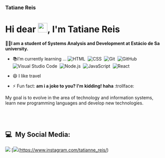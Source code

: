 ### Tatiane Reis
<h1 align="left">Hi dear <img src="https://raw.githubusercontent.com/kaueMarques/kaueMarques/master/hi.gif" width="30px">, I'm Tatiane Reis</h1>



 :student:**I am a student of Systems Analysis and Development
at Estácio de Sa university.** 



- :books:I’m currently learning ...
![HTML](https://img.shields.io/badge/-HTML-05122A?style=flat&logo=HTML5)&nbsp;
![CSS](https://img.shields.io/badge/-CSS-05122A?style=flat&logo=CSS3&logoColor=1572B6)&nbsp;
![Git](https://img.shields.io/badge/-Git-05122A?style=flat&logo=git)&nbsp;
![GitHub](https://img.shields.io/badge/-GitHub-05122A?style=flat&logo=github)&nbsp;
![Visual Studio Code](https://img.shields.io/badge/-Visual%20Studio%20Code-05122A?style=flat&logo=visual-studio-code&logoColor=007ACC)&nbsp;
![Node.js](https://img.shields.io/badge/-Node.js-05122A?style=flat&logo=node.js)&nbsp;
 ![JavaScript](https://img.shields.io/badge/-JavaScript-05122A?style=flat&logo=javascript)&nbsp;
![React](https://img.shields.io/badge/-React-05122A?style=flat&logo=react)&nbsp;

  
- 😄 I like travel

- ⚡ Fun fact: **am i a joke to you? I'm kidding! haha** :trollface:

<p>My goal is to evolve in the area of ​​technology and information systems, learn new programming languages ​​and develop new technologies.</p>

<br><br>

## :computer: &nbsp;My Social Media:
  
[<img src="https://img.shields.io/badge/linkedin-%230077B5.svg?&style=for-the-badge&logo=linkedin&logoColor=white"/>](https://www.linkedin.com/in/tatiannereis/) 
[<img src = "https://img.shields.io/badge/instagram-%23E4405F.svg?&style=for-the-badge&logo=instagram&logoColor=white">(https://www.instagram.com/tatianne_reis/)
</sub>
 


<!--
**tatianne-reis/tatianne-reis** is a ✨ _special_ ✨ repository because its `README.md` (this file) appears on your GitHub profile.

Here are some ideas to get you started:

- 🔭 I’m currently working on ...
- 🌱 I’m currently learning ...
- 👯 I’m looking to collaborate on ...
- 🤔 I’m looking for help with ...
- 💬 Ask me about ...
- 📫 How to reach me: ...
- 😄 Pronouns: ...
- ⚡ Fun fact: ...
-->
